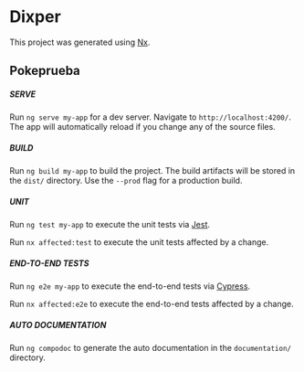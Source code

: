 # Dixper

This project was generated using [Nx](https://nx.dev).

## Pokeprueba

##### SERVE

Run `ng serve my-app` for a dev server. Navigate to `http://localhost:4200/`. The app will automatically reload if you change any of the source files.

##### BUILD

Run `ng build my-app` to build the project. The build artifacts will be stored in the `dist/` directory. Use the `--prod` flag for a production build.

##### UNIT

Run `ng test my-app` to execute the unit tests via [Jest](https://jestjs.io).

Run `nx affected:test` to execute the unit tests affected by a change.

##### END-TO-END TESTS

Run `ng e2e my-app` to execute the end-to-end tests via [Cypress](https://www.cypress.io).

Run `nx affected:e2e` to execute the end-to-end tests affected by a change.

##### AUTO DOCUMENTATION
Run `ng compodoc` to generate the auto documentation in the `documentation/` directory.
